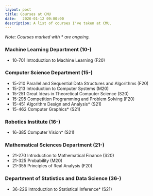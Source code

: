 ```yaml
---
layout: post
title: Courses at CMU
date:   2020-01-12 09:00:00
description: A list of courses I've taken at CMU.
---
```

*Note: Courses marked with \* are ongoing.*

### Machine Learning Department (10-)
- 10-701 Introduction to Machine Learning (F20)

### Computer Science Department (15-)
- 15-210 Parallel and Sequential Data Structures and Algorithms (F20)
- 15-213 Introduction to Computer Systems (M20)
- 15-251 Great Ideas in Theoretical Computer Science (S20)
- 15-295 Competition Programming and Problem Solving (F20)
- 15-451 Algorithm Design and Analysis\* (S21)
- 15-462 Computer Graphics\* (S21)

### Robotics Institute (16-)
- 16-385 Computer Vision\* (S21)

### Mathematical Sciences Department (21-)
- 21-270 Introduction to Mathematical Finance (S20)
- 21-325 Probability (M20)
- 21-355 Principles of Real Analysis (F20)

### Department of Statistics and Data Science (36-)
- 36-226 Introduction to Statistical Inference\* (S21)

